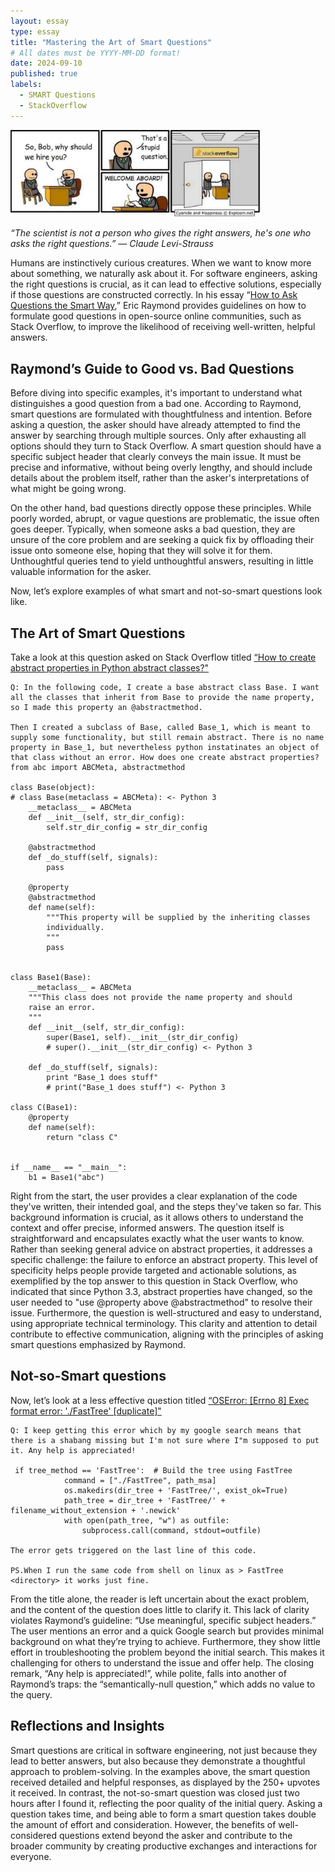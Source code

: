 ```yaml
---
layout: essay
type: essay
title: "Mastering the Art of Smart Questions"
# All dates must be YYYY-MM-DD format!
date: 2024-09-10
published: true
labels:
  - SMART Questions
  - StackOverflow
---
```

<div class="text-center">
    <img width="400px" class="rounded float-start pe-5" src="../img/bad-question-comic-strip.png">
</div>

*“The scientist is not a person who gives the right answers, he's one who asks the right questions.” ― Claude Levi-Strauss*

Humans are instinctively curious creatures. When we want to know more about something, we naturally ask about it. For software engineers, asking the right questions is crucial, as it can lead to effective solutions, especially if those questions are constructed correctly. In his essay “[How to Ask Questions the Smart Way](http://www.catb.org/esr/faqs/smart-questions.html),” Eric Raymond provides guidelines on how to formulate good questions in open-source online communities, such as Stack Overflow, to improve the likelihood of receiving well-written, helpful answers.

## Raymond’s Guide to Good vs. Bad Questions

Before diving into specific examples, it's important to understand what distinguishes a good question from a bad one. According to Raymond, smart questions are formulated with thoughtfulness and intention. Before asking a question, the asker should have already attempted to find the answer by searching through multiple sources. Only after exhausting all options should they turn to Stack Overflow. A smart question should have a specific subject header that clearly conveys the main issue. It must be precise and informative, without being overly lengthy, and should include details about the problem itself, rather than the asker's interpretations of what might be going wrong.

On the other hand, bad questions directly oppose these principles. While poorly worded, abrupt, or vague questions are problematic, the issue often goes deeper. Typically, when someone asks a bad question, they are unsure of the core problem and are seeking a quick fix by offloading their issue onto someone else, hoping that they will solve it for them. Unthoughtful queries tend to yield unthoughtful answers, resulting in little valuable information for the asker.

Now, let’s explore examples of what smart and not-so-smart questions look like.

## The Art of Smart Questions

Take a look at this question asked on Stack Overflow titled [“How to create abstract properties in Python abstract classes?"](https://stackoverflow.com/questions/5960337/how-to-create-abstract-properties-in-python-abstract-classes)

```
Q: In the following code, I create a base abstract class Base. I want all the classes that inherit from Base to provide the name property, so I made this property an @abstractmethod.

Then I created a subclass of Base, called Base_1, which is meant to supply some functionality, but still remain abstract. There is no name property in Base_1, but nevertheless python instatinates an object of that class without an error. How does one create abstract properties?
from abc import ABCMeta, abstractmethod

class Base(object):
# class Base(metaclass = ABCMeta): <- Python 3
    __metaclass__ = ABCMeta
    def __init__(self, str_dir_config):
        self.str_dir_config = str_dir_config
    
    @abstractmethod
    def _do_stuff(self, signals):
        pass
    
    @property    
    @abstractmethod
    def name(self):
        """This property will be supplied by the inheriting classes
        individually.
        """
        pass
    

class Base1(Base):
    __metaclass__ = ABCMeta
    """This class does not provide the name property and should
    raise an error.
    """
    def __init__(self, str_dir_config):
        super(Base1, self).__init__(str_dir_config)
        # super().__init__(str_dir_config) <- Python 3
    
    def _do_stuff(self, signals):
        print "Base_1 does stuff"
        # print("Base_1 does stuff") <- Python 3

class C(Base1):
    @property
    def name(self):
        return "class C"
    

if __name__ == "__main__":
    b1 = Base1("abc")
```

Right from the start, the user provides a clear explanation of the code they've written, their intended goal, and the steps they've taken so far. This background information is crucial, as it allows others to understand the context and offer precise, informed answers. The question itself is straightforward and encapsulates exactly what the user wants to know. Rather than seeking general advice on abstract properties, it addresses a specific challenge: the failure to enforce an abstract property. This level of specificity helps people provide targeted and actionable solutions, as exemplified by the top answer to this question in Stack Overflow, who indicated that since Python 3.3, abstract properties have changed, so the user needed to "use @property above @abstractmethod" to resolve their issue. Furthermore, the question is well-structured and easy to understand, using appropriate technical terminology. This clarity and attention to detail contribute to effective communication, aligning with the principles of asking smart questions emphasized by Raymond.

## Not-so-Smart questions

Now, let’s look at a less effective question titled [“OSError: [Errno 8] Exec format error: './FastTree' [duplicate]"](https://stackoverflow.com/questions/78971941/oserror-errno-8-exec-format-error-fasttree)

```
Q: I keep getting this error which by my google search means that there is a shabang missing but I'm not sure where I"m supposed to put it. Any help is appreciated!

 if tree_method == 'FastTree':  # Build the tree using FastTree
            command = ["./FastTree", path_msa]
            os.makedirs(dir_tree + 'FastTree/', exist_ok=True)
            path_tree = dir_tree + 'FastTree/' + filename_without_extension + '.newick'
            with open(path_tree, "w") as outfile:
                subprocess.call(command, stdout=outfile)

The error gets triggered on the last line of this code.

PS.When I run the same code from shell on linux as > FastTree <directory> it works just fine.
```

From the title alone, the reader is left uncertain about the exact problem, and the content of the question does little to clarify it. This lack of clarity violates Raymond’s guideline: “Use meaningful, specific subject headers.” The user mentions an error and a quick Google search but provides minimal background on what they’re trying to achieve. Furthermore, they show little effort in troubleshooting the problem beyond the initial search. This makes it challenging for others to understand the issue and offer help. The closing remark, “Any help is appreciated!”, while polite, falls into another of Raymond’s traps: the “semantically-null question,” which adds no value to the query.

## Reflections and Insights

Smart questions are critical in software engineering, not just because they lead to better answers, but also because they demonstrate a thoughtful approach to problem-solving. In the examples above, the smart question received detailed and helpful responses, as displayed by the 250+ upvotes it received. In contrast, the not-so-smart question was closed just two hours after I found it, reflecting the poor quality of the initial query. Asking a question takes time, and being able to form a smart question takes double the amount of effort and consideration. However, the benefits of well-considered questions extend beyond the asker and contribute to the broader community by creating productive exchanges and interactions for everyone.



